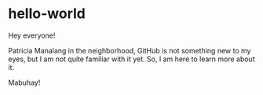 # hello-world

Hey everyone!

Patricia Manalang in the neighborhood, GitHub is not something new to my eyes,
but I am not quite familiar with it yet. So, I am here to learn more about it.

Mabuhay!
